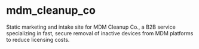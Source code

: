 # mdm_cleanup_co
Static marketing and intake site for MDM Cleanup Co., a B2B service specializing in fast, secure removal of inactive devices from MDM platforms to reduce licensing costs.
